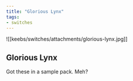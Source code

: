 ```yaml
---
title: "Glorious Lynx"
tags:
- switches
---
```


![[keebs/switches/attachments/glorious-lynx.jpg]]

## Glorious Lynx

Got these in a sample pack. Meh?
